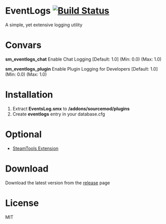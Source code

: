 # EventLogs [![Build Status](https://travis-ci.org/RumbleFrog/EventLogs.svg?branch=master)](https://travis-ci.org/RumbleFrog/EventLogs)
A simple, yet extensive logging utility

# Convars

**sm_eventlogs_chat** Enable Chat Logging [Default: 1.0] (Min: 0.0) (Max: 1.0)

**sm_eventlogs_plugin** Enable Plugin Logging for Developers [Default: 1.0] (Min: 0.0) (Max: 1.0)

# Installation

1. Extract **EventsLog.smx** to **/addons/sourcemod/plugins**
2. Create **eventlogs** entry in your database.cfg

# Optional

- [SteamTools Extension](https://builds.limetech.io/?p=steamtools)

# Download 

Download the latest version from the [release](https://github.com/RumbleFrog/EventLogs/releases) page

# License

MIT
